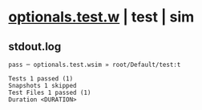 # [optionals.test.w](../../../../../examples/tests/valid/optionals.test.w) | test | sim

## stdout.log
```log
pass ─ optionals.test.wsim » root/Default/test:t

Tests 1 passed (1)
Snapshots 1 skipped
Test Files 1 passed (1)
Duration <DURATION>
```

